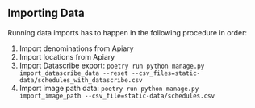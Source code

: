 
## Importing Data

Running data imports has to happen in the following procedure in order:

1. Import denominations from Apiary
2. Import locations from Apiary
3. Import Datascribe export: `poetry run python manage.py import_datascribe_data --reset --csv_files=static-data/schedules_with_datascribe.csv`
4. Import image path data: `poetry run python manage.py import_image_path --csv_file=static-data/schedules.csv`
